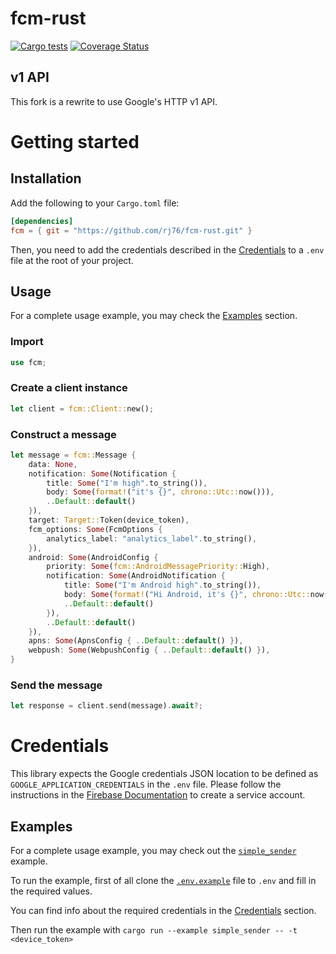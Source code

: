# fcm-rust
[![Cargo tests](https://github.com/rj76/fcm-rust/actions/workflows/test.yml/badge.svg)](https://github.com/rj76/fcm-rust/actions/workflows/test.yml)
[![Coverage Status](https://coveralls.io/repos/github/rj76/fcm-rust/badge.svg)](https://coveralls.io/github/rj76/fcm-rust)

[//]: # ([![Crates.io Version]&#40;https://img.shields.io/crates/v/fcm.svg?style=flat-square&#41;)
[//]: # ([![Crates.io Downloads]&#40;https://img.shields.io/crates/dv/fcm.svg?style=flat-square&#41;)
[//]: # ([![Crates.io License]&#40;https://img.shields.io/crates/l/fcm.svg?style=flat-square&#41;)


## v1 API

This fork is a rewrite to use Google's HTTP v1 API.


# Getting started

## Installation

Add the following to your `Cargo.toml` file:

```toml
[dependencies]
fcm = { git = "https://github.com/rj76/fcm-rust.git" }
```

Then, you need to add the credentials described in the [Credentials](#credentials) to a `.env` file at the root of your project.

## Usage

For a complete usage example, you may check the [Examples](#examples) section.

### Import

```rust
use fcm;
```

### Create a client instance

```rust
let client = fcm::Client::new();
```

### Construct a message

```rust
let message = fcm::Message {
    data: None,
    notification: Some(Notification {
        title: Some("I'm high".to_string()),
        body: Some(format!("it's {}", chrono::Utc::now())),
        ..Default::default()
    }),
    target: Target::Token(device_token),
    fcm_options: Some(FcmOptions {
        analytics_label: "analytics_label".to_string(),
    }),
    android: Some(AndroidConfig {
        priority: Some(fcm::AndroidMessagePriority::High),
        notification: Some(AndroidNotification {
            title: Some("I'm Android high".to_string()),
            body: Some(format!("Hi Android, it's {}", chrono::Utc::now())),
            ..Default::default()
        }),
        ..Default::default()
    }),
    apns: Some(ApnsConfig { ..Default::default() }),
    webpush: Some(WebpushConfig { ..Default::default() }),
}
```

### Send the message

```rust
let response = client.send(message).await?;
```

# Credentials

This library expects the Google credentials JSON location to be 
defined as `GOOGLE_APPLICATION_CREDENTIALS` in the `.env` file.
Please follow the instructions in the [Firebase Documentation](https://firebase.google.com/docs/cloud-messaging/auth-server#provide-credentials-manually) to create a service account.

## Examples

For a complete usage example, you may check out the [`simple_sender`](examples/simple_sender.rs) example.

To run the example, first of all clone the [`.env.example`](.env.example) file to `.env` and fill in the required values.

You can find info about the required credentials in the [Credentials](#credentials) section.

Then run the example with `cargo run --example simple_sender -- -t <device_token>`



